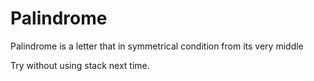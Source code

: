 # Palindrome   
   
Palindrome is a letter that in symmetrical condition from its very middle   
      
Try without using stack next time. 
